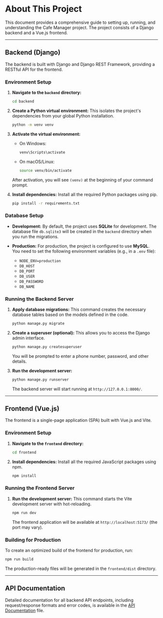 # About This Project

This document provides a comprehensive guide to setting up, running, and understanding the Cafe Manager project. The project consists of a Django backend and a Vue.js frontend.

---

## Backend (Django)

The backend is built with Django and Django REST Framework, providing a RESTful API for the frontend.

### Environment Setup

1.  **Navigate to the `backend` directory:**
    ```sh
    cd backend
    ```

2.  **Create a Python virtual environment:**
    This isolates the project's dependencies from your global Python installation.
    ```sh
    python -m venv venv
    ```

3.  **Activate the virtual environment:**
    -   On Windows:
        ```sh
        venv\Scripts\activate
        ```
    -   On macOS/Linux:
        ```sh
        source venv/bin/activate
        ```
    After activation, you will see `(venv)` at the beginning of your command prompt.

4.  **Install dependencies:**
    Install all the required Python packages using pip.
    ```sh
    pip install -r requirements.txt
    ```

### Database Setup

-   **Development:** By default, the project uses **SQLite** for development. The database file `db.sqlite3` will be created in the `backend` directory when you run the migrations.

-   **Production:** For production, the project is configured to use **MySQL**. You need to set the following environment variables (e.g., in a `.env` file):
    -   `NODE_ENV=production`
    -   `DB_HOST`
    -   `DB_PORT`
    -   `DB_USER`
    -   `DB_PASSWORD`
    -   `DB_NAME`

### Running the Backend Server

1.  **Apply database migrations:**
    This command creates the necessary database tables based on the models defined in the code.
    ```sh
    python manage.py migrate
    ```

2.  **Create a superuser (optional):**
    This allows you to access the Django admin interface.
    ```sh
    python manage.py createsuperuser
    ```
    You will be prompted to enter a phone number, password, and other details.

3.  **Run the development server:**
    ```sh
    python manage.py runserver
    ```
    The backend server will start running at `http://127.0.0.1:8000/`.

---

## Frontend (Vue.js)

The frontend is a single-page application (SPA) built with Vue.js and Vite.

### Environment Setup

1.  **Navigate to the `frontend` directory:**
    ```sh
    cd frontend
    ```

2.  **Install dependencies:**
    Install all the required JavaScript packages using npm.
    ```sh
    npm install
    ```

### Running the Frontend Server

1.  **Run the development server:**
    This command starts the Vite development server with hot-reloading.
    ```sh
    npm run dev
    ```
    The frontend application will be available at `http://localhost:5173/` (the port may vary).

### Building for Production

To create an optimized build of the frontend for production, run:
```sh
npm run build
```
The production-ready files will be generated in the `frontend/dist` directory.

---

## API Documentation

Detailed documentation for all backend API endpoints, including request/response formats and error codes, is available in the [API Documentation](./api.md) file.
